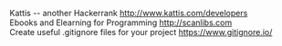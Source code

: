 Kattis -- another Hackerrank http://www.kattis.com/developers  
Ebooks and Elearning for Programming http://scanlibs.com  
Create useful .gitignore files for your project https://www.gitignore.io/  

